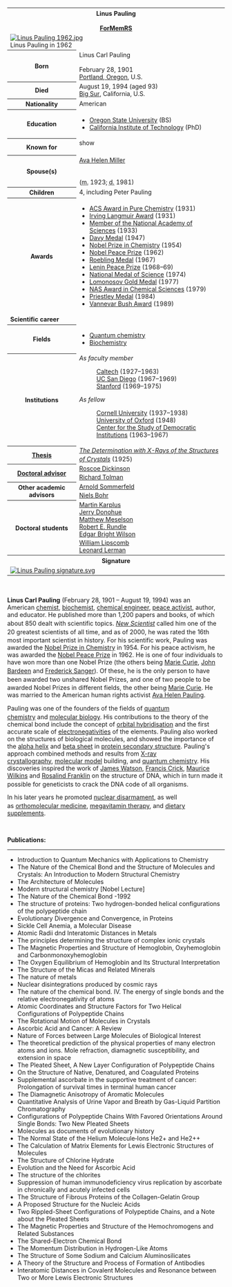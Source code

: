 <table class="infobox biography vcard">
<tbody>
<tr>
<th colspan="2">
<div class="fn">Linus Pauling</div>
<br />
<div class="honorific-suffix"><span class="noexcerpt nowraplinks"><a class="mw-redirect" title="Foreign Member of the Royal Society" href="https://en.wikipedia.org/wiki/Foreign_Member_of_the_Royal_Society">ForMemRS</a></span></div>
</th>
</tr>
<tr>
<td colspan="2"><a class="image" href="Linus_Pauling_1962.jpg"><img src="Linus_Pauling_1962.jpg" srcset="Linus_Pauling_1962.jpg" alt="Linus Pauling 1962.jpg" width="220" height="311" data-file-width="280" data-file-height="396" /></a>
<div>Linus Pauling in 1962</div>
</td>
</tr>
<tr>
<th scope="row">Born</th>
<td>
<div class="nickname">Linus Carl Pauling</div>
<br />February 28, 1901<br />
<div class="birthplace"><a title="Portland, Oregon" href="https://en.wikipedia.org/wiki/Portland,_Oregon">Portland, Oregon</a>, U.S.</div>
</td>
</tr>
<tr>
<th scope="row">Died</th>
<td><span class="nowrap">August 19, 1994&nbsp;(aged&nbsp;93)</span><br />
<div class="deathplace"><a title="Big Sur" href="https://en.wikipedia.org/wiki/Big_Sur">Big Sur</a>, California, U.S.</div>
</td>
</tr>
<tr>
<th scope="row">Nationality</th>
<td class="category">American</td>
</tr>
<tr>
<th scope="row">Education</th>
<td>
<div class="plainlist">
<ul>
<li><a title="Oregon State University" href="https://en.wikipedia.org/wiki/Oregon_State_University">Oregon State University</a>&nbsp;(BS)</li>
<li><a title="California Institute of Technology" href="https://en.wikipedia.org/wiki/California_Institute_of_Technology">California Institute of Technology</a>&nbsp;(PhD)</li>
</ul>
</div>
</td>
</tr>
<tr>
<th scope="row">Known&nbsp;for</th>
<td>
<div class="mw-collapsible mw-collapsed mw-made-collapsible"><span class="mw-collapsible-toggle mw-collapsible-toggle-default mw-collapsible-toggle-collapsed" tabindex="0"><a class="mw-collapsible-text">show</a></span>
<div>
<div><span class="nowrap">&nbsp;</span></div>
</div>
</div>
</td>
</tr>
<tr>
<th scope="row"><span class="nowrap">Spouse(s)</span></th>
<td>
<div>
<div><a title="Ava Helen Pauling" href="https://en.wikipedia.org/wiki/Ava_Helen_Pauling">Ava Helen Miller</a></div>
<div>&nbsp;</div>
<div>&nbsp;</div>
(<abbr title="married">m.</abbr>&nbsp;<span class="rt-commentedText" title="June 17, 1923">1923</span>;&nbsp;<abbr title="died">d.</abbr>&nbsp;<span class="rt-commentedText" title="December 7, 1981">1981</span>)<wbr /></div>
</td>
</tr>
<tr>
<th scope="row">Children</th>
<td>4, including Peter Pauling</td>
</tr>
<tr>
<th scope="row">Awards</th>
<td>
<div class="plainlist">
<ul>
<li><a title="ACS Award in Pure Chemistry" href="https://en.wikipedia.org/wiki/ACS_Award_in_Pure_Chemistry">ACS Award in Pure Chemistry</a>&nbsp;(1931)</li>
<li><a title="Irving Langmuir Award" href="https://en.wikipedia.org/wiki/Irving_Langmuir_Award">Irving Langmuir Award</a>&nbsp;(1931)</li>
<li><a title="Member of the National Academy of Sciences" href="https://en.wikipedia.org/wiki/Member_of_the_National_Academy_of_Sciences">Member of the National Academy of Sciences</a>&nbsp;(1933)</li>
<li><a title="Davy Medal" href="https://en.wikipedia.org/wiki/Davy_Medal">Davy Medal</a>&nbsp;(1947)</li>
<li><a title="Nobel Prize in Chemistry" href="https://en.wikipedia.org/wiki/Nobel_Prize_in_Chemistry">Nobel Prize in Chemistry</a>&nbsp;(1954)</li>
<li><a title="Nobel Peace Prize" href="https://en.wikipedia.org/wiki/Nobel_Peace_Prize">Nobel Peace Prize</a>&nbsp;(1962)</li>
<li><a title="Roebling Medal" href="https://en.wikipedia.org/wiki/Roebling_Medal">Roebling Medal</a>&nbsp;(1967)</li>
<li><a title="Lenin Peace Prize" href="https://en.wikipedia.org/wiki/Lenin_Peace_Prize">Lenin Peace Prize</a>&nbsp;(1968&ndash;69)</li>
<li><a title="National Medal of Science" href="https://en.wikipedia.org/wiki/National_Medal_of_Science">National Medal of Science</a>&nbsp;(1974)</li>
<li><a title="Lomonosov Gold Medal" href="https://en.wikipedia.org/wiki/Lomonosov_Gold_Medal">Lomonosov Gold Medal</a>&nbsp;(1977)</li>
<li><a title="NAS Award in Chemical Sciences" href="https://en.wikipedia.org/wiki/NAS_Award_in_Chemical_Sciences">NAS Award in Chemical Sciences</a>&nbsp;(1979)</li>
<li><a title="Priestley Medal" href="https://en.wikipedia.org/wiki/Priestley_Medal">Priestley Medal</a>&nbsp;(1984)</li>
<li><a title="Vannevar Bush Award" href="https://en.wikipedia.org/wiki/Vannevar_Bush_Award">Vannevar Bush Award</a>&nbsp;(1989)</li>
</ul>
</div>
</td>
</tr>
<tr>
<td colspan="2"><strong>Scientific career</strong></td>
</tr>
<tr>
<th scope="row">Fields</th>
<td class="category">
<div class="plainlist">
<ul>
<li><a title="Quantum chemistry" href="https://en.wikipedia.org/wiki/Quantum_chemistry">Quantum chemistry</a></li>
<li><a title="Biochemistry" href="https://en.wikipedia.org/wiki/Biochemistry">Biochemistry</a></li>
</ul>
</div>
</td>
</tr>
<tr>
<th scope="row">Institutions</th>
<td><em>As faculty member</em>
<dl>
<dd><a title="California Institute of Technology" href="https://en.wikipedia.org/wiki/California_Institute_of_Technology">Caltech</a>&nbsp;(1927&ndash;1963)</dd>
<dd><span class="nowrap"><a title="University of California, San Diego" href="https://en.wikipedia.org/wiki/University_of_California,_San_Diego">UC San Diego</a>&nbsp;(1967&ndash;1969)</span></dd>
<dd><a title="Stanford University" href="https://en.wikipedia.org/wiki/Stanford_University">Stanford</a>&nbsp;(1969&ndash;1975)</dd>
</dl>
<p><em>As fellow</em></p>
<dl>
<dd><a title="Cornell University" href="https://en.wikipedia.org/wiki/Cornell_University">Cornell University</a>&nbsp;(1937&ndash;1938)</dd>
<dd><a title="University of Oxford" href="https://en.wikipedia.org/wiki/University_of_Oxford">University of Oxford</a>&nbsp;(1948)</dd>
<dd><a title="Center for the Study of Democratic Institutions" href="https://en.wikipedia.org/wiki/Center_for_the_Study_of_Democratic_Institutions">Center for the Study of Democratic Institutions</a>&nbsp;(1963&ndash;1967)</dd>
</dl>
</td>
</tr>
<tr>
<th scope="row"><a title="Thesis" href="https://en.wikipedia.org/wiki/Thesis">Thesis</a></th>
<td><a class="external text" href="https://thesis.library.caltech.edu/1791/" rel="nofollow"><em>The Determination with X-Rays of the Structures of Crystals</em></a>&nbsp;(1925<sup id="cite_ref-paulingphd_3-0" class="reference"></sup>)</td>
</tr>
<tr>
<th scope="row"><a title="Doctoral advisor" href="https://en.wikipedia.org/wiki/Doctoral_advisor">Doctoral advisor</a></th>
<td><a title="Roscoe G. Dickinson" href="https://en.wikipedia.org/wiki/Roscoe_G._Dickinson">Roscoe Dickinson</a><br /><a title="Richard C. Tolman" href="https://en.wikipedia.org/wiki/Richard_C._Tolman">Richard Tolman</a><sup id="cite_ref-mathgene_1-0" class="reference"></sup></td>
</tr>
<tr>
<th scope="row">Other&nbsp;academic advisors</th>
<td><a title="Arnold Sommerfeld" href="https://en.wikipedia.org/wiki/Arnold_Sommerfeld">Arnold Sommerfeld</a><br /><a title="Niels Bohr" href="https://en.wikipedia.org/wiki/Niels_Bohr">Niels Bohr</a><sup id="cite_ref-Guggenheim_2-0" class="reference"></sup></td>
</tr>
<tr>
<th scope="row">Doctoral students</th>
<td><a title="Martin Karplus" href="https://en.wikipedia.org/wiki/Martin_Karplus">Martin Karplus</a><br /><a title="Jerry Donohue" href="https://en.wikipedia.org/wiki/Jerry_Donohue">Jerry Donohue</a><br /><a title="Matthew Meselson" href="https://en.wikipedia.org/wiki/Matthew_Meselson">Matthew Meselson</a><br /><a title="Robert E. Rundle" href="https://en.wikipedia.org/wiki/Robert_E._Rundle">Robert E. Rundle</a><br /><a title="Edgar Bright Wilson" href="https://en.wikipedia.org/wiki/Edgar_Bright_Wilson">Edgar Bright Wilson</a><br /><a title="William Lipscomb" href="https://en.wikipedia.org/wiki/William_Lipscomb">William Lipscomb</a><sup id="cite_ref-mathgene_1-1" class="reference"></sup><br /><a title="Leonard Lerman" href="https://en.wikipedia.org/wiki/Leonard_Lerman">Leonard Lerman</a></td>
</tr>
<tr>
<th colspan="2">Signature</th>
</tr>
<tr>
<td colspan="2"><a class="image" href="Linus_Pauling_signature.svg.png"><img src="Linus_Pauling_signature.svg.png" srcset="Linus_Pauling_signature.svg.png" alt="Linus Pauling signature.svg" width="150" height="76" data-file-width="585" data-file-height="295" /></a></td>
</tr>
</tbody>
</table>
</br>

<p><strong>Linus Carl Pauling</strong>&nbsp;(February 28, 1901 &ndash; August 19, 1994)<sup id="cite_ref-4" class="reference"></sup>&nbsp;was an American&nbsp;<a title="Chemist" href="https://en.wikipedia.org/wiki/Chemist">chemist</a>,&nbsp;<a title="Biochemist" href="https://en.wikipedia.org/wiki/Biochemist">biochemist</a>,&nbsp;<a title="Chemical engineer" href="https://en.wikipedia.org/wiki/Chemical_engineer">chemical engineer</a>,&nbsp;<a class="mw-redirect" title="Peace activist" href="https://en.wikipedia.org/wiki/Peace_activist">peace activist</a>, author, and educator. He published more than 1,200 papers and books, of which about 850 dealt with scientific topics.<sup id="cite_ref-VolumeI_5-0" class="reference"></sup>&nbsp;<em><a title="New Scientist" href="https://en.wikipedia.org/wiki/New_Scientist">New Scientist</a></em>&nbsp;called him one of the 20 greatest scientists of all time,<sup id="cite_ref-Horgan_6-0" class="reference"></sup>&nbsp;and as of 2000, he was rated the 16th most important scientist in history.<sup id="cite_ref-Sci100_7-0" class="reference"></sup>&nbsp;<span id="Nobels" class="anchor"></span>For his scientific work, Pauling was awarded the&nbsp;<a title="Nobel Prize in Chemistry" href="https://en.wikipedia.org/wiki/Nobel_Prize_in_Chemistry">Nobel Prize in Chemistry</a>&nbsp;in 1954. For his peace activism, he was awarded the&nbsp;<a title="Nobel Peace Prize" href="https://en.wikipedia.org/wiki/Nobel_Peace_Prize">Nobel Peace Prize</a>&nbsp;in 1962. He is one of four individuals to have won more than one Nobel Prize (the others being&nbsp;<a title="Marie Curie" href="https://en.wikipedia.org/wiki/Marie_Curie">Marie Curie</a>,&nbsp;<a title="John Bardeen" href="https://en.wikipedia.org/wiki/John_Bardeen">John Bardeen</a>&nbsp;and&nbsp;<a title="Frederick Sanger" href="https://en.wikipedia.org/wiki/Frederick_Sanger">Frederick Sanger</a>).<sup id="cite_ref-Nobel_8-0" class="reference"></sup>&nbsp;Of these, he is the only person to have been awarded two unshared Nobel Prizes,<sup id="cite_ref-9" class="reference"></sup>&nbsp;and one of two people to be awarded Nobel Prizes in different fields, the other being&nbsp;<a title="Marie Curie" href="https://en.wikipedia.org/wiki/Marie_Curie">Marie Curie</a>.<sup id="cite_ref-Nobel_8-1" class="reference"></sup>&nbsp;He was married to the American human rights activist&nbsp;<a title="Ava Helen Pauling" href="https://en.wikipedia.org/wiki/Ava_Helen_Pauling">Ava Helen Pauling</a>.</p>
<p>Pauling was one of the founders of the fields of&nbsp;<a title="Quantum chemistry" href="https://en.wikipedia.org/wiki/Quantum_chemistry">quantum chemistry</a>&nbsp;and&nbsp;<a title="Molecular biology" href="https://en.wikipedia.org/wiki/Molecular_biology">molecular biology</a>.<sup id="cite_ref-natureobit_10-0" class="reference"></sup>&nbsp;His contributions to the theory of the chemical bond include the concept of&nbsp;<a title="Orbital hybridisation" href="https://en.wikipedia.org/wiki/Orbital_hybridisation">orbital hybridisation</a>&nbsp;and the first accurate scale of&nbsp;<a title="Electronegativity" href="https://en.wikipedia.org/wiki/Electronegativity">electronegativities</a>&nbsp;of the elements. Pauling also worked on the structures of biological molecules, and showed the importance of the&nbsp;<a title="Alpha helix" href="https://en.wikipedia.org/wiki/Alpha_helix">alpha helix</a>&nbsp;and&nbsp;<a title="Beta sheet" href="https://en.wikipedia.org/wiki/Beta_sheet">beta sheet</a>&nbsp;in&nbsp;<a title="Protein secondary structure" href="https://en.wikipedia.org/wiki/Protein_secondary_structure">protein secondary structure</a>. Pauling's approach combined methods and results from&nbsp;<a title="X-ray crystallography" href="https://en.wikipedia.org/wiki/X-ray_crystallography">X-ray crystallography</a>,&nbsp;<a title="Molecular model" href="https://en.wikipedia.org/wiki/Molecular_model">molecular model</a>&nbsp;building, and&nbsp;<a title="Quantum chemistry" href="https://en.wikipedia.org/wiki/Quantum_chemistry">quantum chemistry</a>. His discoveries inspired the work of&nbsp;<a title="James Watson" href="https://en.wikipedia.org/wiki/James_Watson">James Watson</a>,&nbsp;<a title="Francis Crick" href="https://en.wikipedia.org/wiki/Francis_Crick">Francis Crick</a>,&nbsp;<a title="Maurice Wilkins" href="https://en.wikipedia.org/wiki/Maurice_Wilkins">Maurice Wilkins</a>&nbsp;and&nbsp;<a title="Rosalind Franklin" href="https://en.wikipedia.org/wiki/Rosalind_Franklin">Rosalind Franklin</a>&nbsp;on the structure of DNA, which in turn made it possible for geneticists to crack the DNA code of all organisms.<sup id="cite_ref-Contributions_to_DNA_double-helix_discovery_11-0" class="reference"></sup></p>
<p>In his later years he promoted&nbsp;<a title="Nuclear disarmament" href="https://en.wikipedia.org/wiki/Nuclear_disarmament">nuclear disarmament</a>, as well as&nbsp;<a title="Orthomolecular medicine" href="https://en.wikipedia.org/wiki/Orthomolecular_medicine">orthomolecular medicine</a>,&nbsp;<a title="Megavitamin therapy" href="https://en.wikipedia.org/wiki/Megavitamin_therapy">megavitamin therapy</a>,<sup id="cite_ref-isbn0-399-50764-7_12-0" class="reference"></sup>&nbsp;and&nbsp;<a class="mw-redirect" title="Dietary supplements" href="https://en.wikipedia.org/wiki/Dietary_supplements">dietary supplements</a>.</p>

</br>
<p><strong> Publications: </strong></p>
<hr>
<ul>


 <li><a target="_blank" href="https://github.com/manjunath5496/Linus-Pauling-Papers/blob/master/tst(92).pdf" style="text-decoration:none;">Introduction to Quantum Mechanics with Applications to Chemistry</a></li>
                            
 <li><a target="_blank" href="https://github.com/manjunath5496/Linus-Pauling-Papers/blob/master/tst(93).pdf" style="text-decoration:none;">The Nature of the Chemical Bond and the Structure of Molecules and Crystals: An Introduction to Modern Structural Chemistry</a></li>

<li><a target="_blank" href="https://github.com/manjunath5496/Linus-Pauling-Papers/blob/master/tst(94).pdf" style="text-decoration:none;">The Architecture of Molecules</a></li>

<li><a target="_blank" href="https://github.com/manjunath5496/Linus-Pauling-Papers/blob/master/tst(221).pdf" style="text-decoration:none;">Modern structural chemistry [Nobel Lecture]</a></li>                        
<li><a target="_blank" href="https://github.com/manjunath5496/Linus-Pauling-Papers/blob/main/l(1).pdf" style="text-decoration:none;">The Nature of the Chemical Bond -1992</a></li>

 <li><a target="_blank" href="https://github.com/manjunath5496/Linus-Pauling-Papers/blob/main/l(2).pdf" style="text-decoration:none;">The structure of proteins: Two hydrogen-bonded helical configurations of the polypeptide chain</a></li>

<li><a target="_blank" href="https://github.com/manjunath5496/Linus-Pauling-Papers/blob/main/l(3).pdf" style="text-decoration:none;">Evolutionary Divergence and
Convergence, in Proteins</a></li>
 <li><a target="_blank" href="https://github.com/manjunath5496/Linus-Pauling-Papers/blob/main/l(4).pdf" style="text-decoration:none;">Sickle Cell Anemia, a Molecular Disease</a></li>                              
<li><a target="_blank" href="https://github.com/manjunath5496/Linus-Pauling-Papers/blob/main/l(5).pdf" style="text-decoration:none;">Atomic Radii dnd Interatomic Distances in Metals</a></li>
<li><a target="_blank" href="https://github.com/manjunath5496/Linus-Pauling-Papers/blob/main/l(6).pdf" style="text-decoration:none;">The principles determining the structure of complex ionic crystals</a></li>
 <li><a target="_blank" href="https://github.com/manjunath5496/Linus-Pauling-Papers/blob/main/l(7).pdf" style="text-decoration:none;">The Magnetic Properties and Structure of Hemoglobin, Oxyhemoglobin and Carbonmonoxyhemoglobin</a></li>

 <li><a target="_blank" href="https://github.com/manjunath5496/Linus-Pauling-Papers/blob/main/l(8).pdf" style="text-decoration:none;"> The Oxygen Equilibrium of Hemoglobin and Its Structural Interpretation</a></li>
   <li><a target="_blank" href="https://github.com/manjunath5496/Linus-Pauling-Papers/blob/main/l(9).pdf" style="text-decoration:none;">The Structure of the Micas and Related Minerals</a></li>
  
   
 <li><a target="_blank" href="https://github.com/manjunath5496/Linus-Pauling-Papers/blob/main/l(10).pdf" style="text-decoration:none;">The nature of metals</a></li>                              
<li><a target="_blank" href="https://github.com/manjunath5496/Linus-Pauling-Papers/blob/main/l(11).pdf" style="text-decoration:none;">Nuclear disintegrations produced by cosmic rays</a></li>
<li><a target="_blank" href="https://github.com/manjunath5496/Linus-Pauling-Papers/blob/main/l(12).pdf" style="text-decoration:none;">The nature of the chemical bond. IV. The energy of single bonds and the relative electronegativity of atoms</a></li>
<li><a target="_blank" href="https://github.com/manjunath5496/Linus-Pauling-Papers/blob/main/l(13).pdf" style="text-decoration:none;">Atomic Coordinates and Structure Factors for Two Helical Configurations of Polypeptide Chains</a></li>

<li><a target="_blank" href="https://github.com/manjunath5496/Linus-Pauling-Papers/blob/main/l(14).pdf" style="text-decoration:none;">The Rotational Motion of Molecules in Crystals</a></li>
                              
<li><a target="_blank" href="https://github.com/manjunath5496/Linus-Pauling-Papers/blob/main/l(15).pdf" style="text-decoration:none;">Ascorbic Acid and Cancer: A Review </a></li>

<li><a target="_blank" href="https://github.com/manjunath5496/Linus-Pauling-Papers/blob/main/l(16).pdf" style="text-decoration:none;">Nature of Forces between Large Molecules of Biological Interest</a></li>

  <li><a target="_blank" href="https://github.com/manjunath5496/Linus-Pauling-Papers/blob/main/l(17).pdf" style="text-decoration:none;">The theoretical prediction of the physical properties of many electron atoms and ions. Mole refraction, diamagnetic susceptibility, and extension in space</a></li>   
  
<li><a target="_blank" href="https://github.com/manjunath5496/Linus-Pauling-Papers/blob/main/l(18).pdf" style="text-decoration:none;">The Pleated Sheet, A New Layer Configuration of Polypeptide Chains</a></li> 

  
<li><a target="_blank" href="https://github.com/manjunath5496/Linus-Pauling-Papers/blob/main/l(19).pdf" style="text-decoration:none;">
On the Structure of Native, Denatured, and Coagulated Proteins</a></li> 

<li><a target="_blank" href="https://github.com/manjunath5496/Linus-Pauling-Papers/blob/main/l(20).pdf" style="text-decoration:none;">Supplemental ascorbate in the supportive treatment of cancer: Prolongation of survival times in terminal human cancer</a></li>

<li><a target="_blank" href="https://github.com/manjunath5496/Linus-Pauling-Papers/blob/main/l(21).pdf" style="text-decoration:none;">
The Diamagnetic Anisotropy of Aromatic Molecules</a></li>
<li><a target="_blank" href="https://github.com/manjunath5496/Linus-Pauling-Papers/blob/main/l(22).pdf" style="text-decoration:none;">Quantitative Analysis of Urine Vapor and Breath by Gas-Liquid Partition Chromatography</a></li> 
 <li><a target="_blank" href="https://github.com/manjunath5496/Linus-Pauling-Papers/blob/main/l(23).pdf" style="text-decoration:none;">Configurations of Polypeptide Chains With Favored Orientations Around Single Bonds: Two New Pleated Sheets</a></li> 
 

   <li><a target="_blank" href="https://github.com/manjunath5496/Linus-Pauling-Papers/blob/main/l(24).pdf" style="text-decoration:none;">Molecules
as documents of evolutionary history</a></li>
 
   <li><a target="_blank" href="https://github.com/manjunath5496/Linus-Pauling-Papers/blob/main/l(25).pdf" style="text-decoration:none;">The Normal State of the Helium Molecule‐Ions He2+ and He2++</a></li>                              
 <li><a target="_blank" href="https://github.com/manjunath5496/Linus-Pauling-Papers/blob/main/l(26).pdf" style="text-decoration:none;">The Calculation of Matrix Elements for Lewis Electronic Structures of Molecules</a></li>
 <li><a target="_blank" href="https://github.com/manjunath5496/Linus-Pauling-Papers/blob/main/l(27).pdf" style="text-decoration:none;">The Structure of Chlorine Hydrate</a></li>
   
 
   <li><a target="_blank" href="https://github.com/manjunath5496/Linus-Pauling-Papers/blob/main/l(28).pdf" style="text-decoration:none;">Evolution and the Need for Ascorbic Acid</a></li>
 
   <li><a target="_blank" href="https://github.com/manjunath5496/Linus-Pauling-Papers/blob/main/l(29).pdf" style="text-decoration:none;">The structure of the chlorites </a></li>                              

  <li><a target="_blank" href="https://github.com/manjunath5496/Linus-Pauling-Papers/blob/main/l(30).pdf" style="text-decoration:none;">Suppression of human immunodeficiency virus replication by ascorbate in chronically and acutely infected cells</a></li>
 
   <li><a target="_blank" href="https://github.com/manjunath5496/Linus-Pauling-Papers/blob/main/l(31).pdf" style="text-decoration:none;">The Structure of Fibrous Proteins of the Collagen-Gelatin Group</a></li> 
    <li><a target="_blank" href="https://github.com/manjunath5496/Linus-Pauling-Papers/blob/main/l(32).pdf" style="text-decoration:none;">A Proposed Structure for the Nucleic Acids</a></li> 

   <li><a target="_blank" href="https://github.com/manjunath5496/Linus-Pauling-Papers/blob/main/l(33).pdf" style="text-decoration:none;">Two Rippled-Sheet Configurations of Polypeptide Chains, and a Note about the Pleated Sheets</a></li>                              

  <li><a target="_blank" href="https://github.com/manjunath5496/Linus-Pauling-Papers/blob/main/l(34).pdf" style="text-decoration:none;">The Magnetic Properties and Structure of the Hemochromogens and Related Substances</a></li> 
 
  <li><a target="_blank" href="https://github.com/manjunath5496/Linus-Pauling-Papers/blob/main/l(35).pdf" style="text-decoration:none;">
The Shared-Electron Chemical Bond</a></li> 

  <li><a target="_blank" href="https://github.com/manjunath5496/Linus-Pauling-Papers/blob/main/l(36).pdf" style="text-decoration:none;">
The Momentum Distribution in Hydrogen-Like Atoms</a></li> 
 
<li><a target="_blank" href="https://github.com/manjunath5496/Linus-Pauling-Papers/blob/main/l(37).pdf" style="text-decoration:none;">The Structure of Some Sodium and Calcium Aluminosilicates</a></li>
 <li><a target="_blank" href="https://github.com/manjunath5496/Linus-Pauling-Papers/blob/main/l(38).pdf" style="text-decoration:none;">A Theory of the Structure and Process of Formation of Antibodies</a></li>
<li><a target="_blank" href="https://github.com/manjunath5496/Linus-Pauling-Papers/blob/main/l(39).pdf" style="text-decoration:none;">Interatomic Distances in Covalent Molecules and Resonance between Two or More Lewis Electronic Structures</a></li>
 </ul>

</br>
